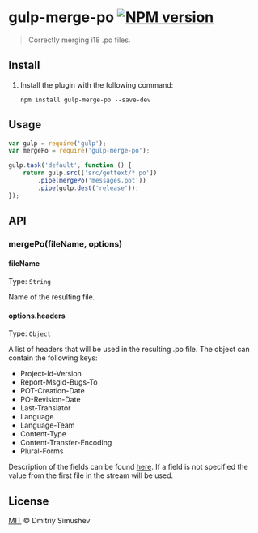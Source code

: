 # gulp-merge-po [![NPM version](https://badge.fury.io/js/gulp-concat-po.png)](https://www.npmjs.org/package/gulp-merge-po)

> Correctly merging i18 .po files.


## Install

1. Install the plugin with the following command:

	```shell
	npm install gulp-merge-po --save-dev
	```


## Usage

```js
var gulp = require('gulp');
var mergePo = require('gulp-merge-po');

gulp.task('default', function () {
    return gulp.src(['src/gettext/*.po'])
        .pipe(mergePo('messages.pot'))
        .pipe(gulp.dest('release'));
});
```


## API

### mergePo(fileName, options)

#### fileName

Type: `String`

Name of the resulting file.

#### options.headers

Type: `Object`

A list of headers that will be used in the resulting .po file. The object can contain the following keys:

- Project-Id-Version
- Report-Msgid-Bugs-To
- POT-Creation-Date
- PO-Revision-Date
- Last-Translator
- Language
- Language-Team
- Content-Type
- Content-Transfer-Encoding
- Plural-Forms

Description of the fields can be found [here](https://www.gnu.org/software/gettext/manual/html_node/Header-Entry.html#Header-Entry).
If a field is not specified the value from the first file in the stream will be used.


## License

[MIT](http://opensource.org/licenses/MIT) © Dmitriy Simushev
